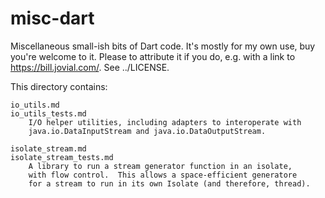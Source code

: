 # misc-dart
Miscellaneous small-ish bits of Dart code.  It's mostly for my own
use, buy you're welcome to it.  Please to attribute it if you do, e.g.
with a link to https://bill.jovial.com/.  See ../LICENSE.

This directory contains:

    io_utils.md
    io_utils_tests.md
        I/O helper utilities, including adapters to interoperate with
        java.io.DataInputStream and java.io.DataOutputStream.

    isolate_stream.md
    isolate_stream_tests.md
        A library to run a stream generator function in an isolate,
        with flow control.  This allows a space-efficient generatore
        for a stream to run in its own Isolate (and therefore, thread).

